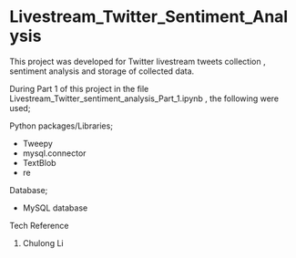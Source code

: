 # Livestream_Twitter_Sentiment_Analysis

This project was developed for Twitter livestream tweets collection , sentiment analysis and storage of collected data. 

During Part 1 of this project in the file Livestream_Twitter_sentiment_analysis_Part_1.ipynb , the following were used; 


Python packages/Libraries; 
* Tweepy
* mysql.connector
* TextBlob
* re

Database; 
* MySQL database


Tech Reference 
1. Chulong Li





